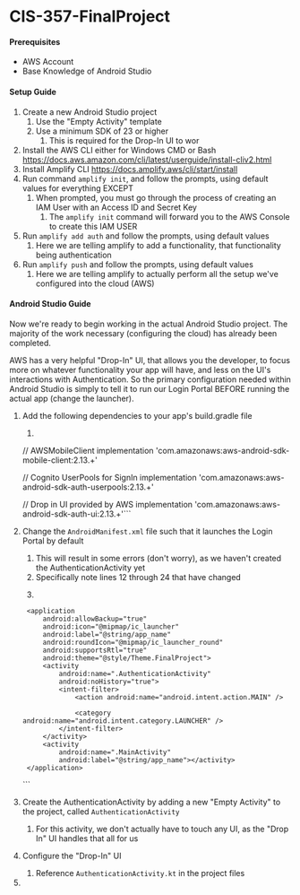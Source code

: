 # CIS-357-FinalProject

#### Prerequisites

- AWS Account
- Base Knowledge of Android Studio

#### Setup Guide

1. Create a new Android Studio project
	1. Use the "Empty Activity" template
	1. Use a minimum SDK of 23 or higher
		1. This is required for the Drop-In UI to wor
1. Install the AWS CLI either for Windows CMD or Bash
https://docs.aws.amazon.com/cli/latest/userguide/install-cliv2.html
1. Install Amplify CLI
https://docs.amplify.aws/cli/start/install
1. Run command `amplify init`, and follow the prompts, using default values for everything EXCEPT
	1.  When prompted, you must go through the process of creating an IAM User with an Access ID and Secret Key
		1.  The `amplify init` command will forward you to the AWS Console to create this IAM USER
1. Run `amplify add auth` and follow the prompts, using default values
	1. Here we are telling amplify to add a functionality, that functionality being authentication
1. Run `amplify push` and follow the prompts, using default values
	1. Here we are telling amplify to actually perform all the setup we've configured into the cloud (AWS)

#### Android Studio Guide

Now we're ready to begin working in the actual Android Studio project. The majority of the work necessary (configuring the cloud) has already been completed.

AWS has a very helpful "Drop-In" UI, that allows you the developer, to focus more on whatever functionality your app will have, and less on the UI's interactions with Authentication. So the primary configuration needed within Android Studio is simply to tell it to run our Login Portal BEFORE running the actual app (change the launcher).

1. Add the following dependencies to your app's build.gradle file
	1. ```
    // AWSMobileClient
    implementation 'com.amazonaws:aws-android-sdk-mobile-client:2.13.+'

    // Cognito UserPools for SignIn
    implementation 'com.amazonaws:aws-android-sdk-auth-userpools:2.13.+'

    // Drop in UI provided by AWS
    implementation 'com.amazonaws:aws-android-sdk-auth-ui:2.13.+'```
1. Change the `AndroidManifest.xml` file such that it launches the Login Portal by default
	1. This will result in some errors (don't worry), as we haven't created the AuthenticationActivity yet
	1. Specifically note lines 12 through 24 that have changed
	1. ```
	<?xml version="1.0" encoding="utf-8"?>
	<manifest xmlns:android="http://schemas.android.com/apk/res/android"
		package="com.cis357.finalproject">

		<application
			android:allowBackup="true"
			android:icon="@mipmap/ic_launcher"
			android:label="@string/app_name"
			android:roundIcon="@mipmap/ic_launcher_round"
			android:supportsRtl="true"
			android:theme="@style/Theme.FinalProject">
			<activity
				android:name=".AuthenticationActivity"
				android:noHistory="true">
				<intent-filter>
					<action android:name="android.intent.action.MAIN" />

					<category android:name="android.intent.category.LAUNCHER" />
				</intent-filter>
			</activity>
			<activity
				android:name=".MainActivity"
				android:label="@string/app_name"></activity>
		</application>

	</manifest>
	```
1. Create the AuthenticationActivity by adding a new "Empty Activity" to the project, called `AuthenticationActivity`
	1. For this activity, we don't actually have to touch any UI, as the "Drop In" UI handles that all for us
1. Configure the "Drop-In" UI
	1. Reference `AuthenticationActivity.kt` in the project files
1. 
